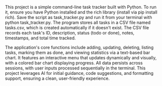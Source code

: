 This project is a simple command-line task tracker built with Python. To run it, ensure you have Python installed and the rich library (install via pip install rich). Save the script as task_tracker.py and run it from your terminal with python task_tracker.py. The program stores all tasks in a CSV file named tasks.csv, which is created automatically if it doesn't exist. The CSV file records each task's ID, description, status (todo or done), notes, timestamps, and total time tracked.

The application's core functions include adding, updating, deleting, listing tasks, marking them as done, and viewing statistics via a text-based bar chart. It features an interactive menu that updates dynamically and visually, with a colored bar chart displaying progress. All data persists across sessions, with user inputs processed sequentially in the terminal. This project leverages AI for initial guidance, code suggestions, and formatting support, ensuring a clean, user-friendly experience.
